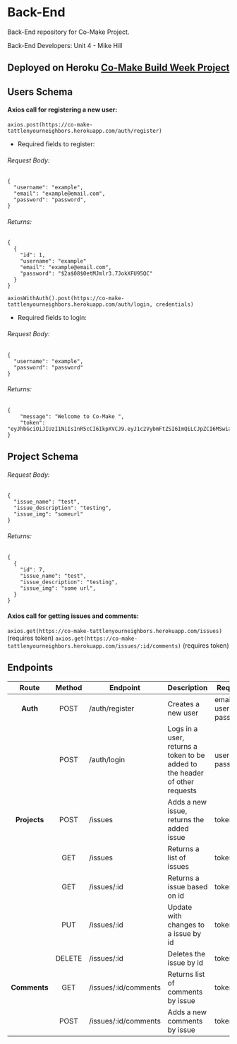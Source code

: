 # Back-End

Back-End repository for Co-Make Project.

Back-End Developers: Unit 4 - Mike Hill

## Deployed on Heroku [Co-Make Build Week Project](https://co-make-tattlenyourneighbors.herokuapp.com/)

## Users Schema

#### Axios call for registering a new user:

`axios.post(https://co-make-tattlenyourneighbors.herokuapp.com/auth/register)`

- Required fields to register:

###### Request Body:

```
{
  "username": "example",
  "email": "example@email.com",
  "password": "password",
}
```

###### Returns:

```
{
  {
    "id": 1,
    "username": "example"
    "email": "example@email.com",
    "password": "$2a$08$0etMJmlr3.7JokXFU95QC"
  }
}
```

`axiosWithAuth().post(https://co-make-tattlenyourneighbors.herokuapp.com/auth/login, credentials)`

- Required fields to login:

###### Request Body:

```
{
  "username": "example",
  "password": "password"
}
```

###### Returns:

```
{
    "message": "Welcome to Co-Make ",
    "token": "eyJhbGciOiJIUzI1NiIsInR5cCI6IkpXVCJ9.eyJ1c2VybmFtZSI6ImQiLCJpZCI6MSwiaWF0IjoxNjAzMDg0MTc3LCJleHAiOjE2MDMxMTI5Nzd9"
}
```

## Project Schema

###### Request Body:

```
{
  "issue_name": "test",
  "issue_description": "testing",
  "issue_img": "someurl"
}
```

###### Returns:

```
{
  {
    "id": 7,
    "issue_name": "test",
    "issue_description": "testing",
    "issue_img": "some url",
  }
}
```

#### Axios call for getting issues and comments:

`axios.get(https://co-make-tattlenyourneighbors.herokuapp.com/issues)` (requires token)
`axios.get(https://co-make-tattlenyourneighbors.herokuapp.com/issues/:id/comments)` (requires token)

## Endpoints

|    Route     | Method | Endpoint              | Description                                                                 | Required                  |
| :----------: | :----: | --------------------- | --------------------------------------------------------------------------- | ------------------------- |
|   **Auth**   | POST   | /auth/register        | Creates a new user                                                          | email, username, password |
|              | POST   | /auth/login           | Logs in a user, returns a token to be added to the header of other requests | username, password        |
| **Projects** | POST   | /issues               | Adds a new issue, returns the added issue                                   | token                     |
|              | GET    | /issues               | Returns a list of issues                                                    | token                     |
|              | GET    | /issues/:id           | Returns a issue based on id                                                 | token                     |
|              | PUT    | /issues/:id           | Update with changes to a issue by id                                        | token                     |
|              | DELETE | /issues/:id           | Deletes the issue by id                                                     | token                     |
| **Comments** | GET    | /issues/:id/comments  | Returns list of comments by issue                                           | token                     |
|              | POST   | /issues/:id/comments  | Adds a new comments by issue                                                | token                     |

